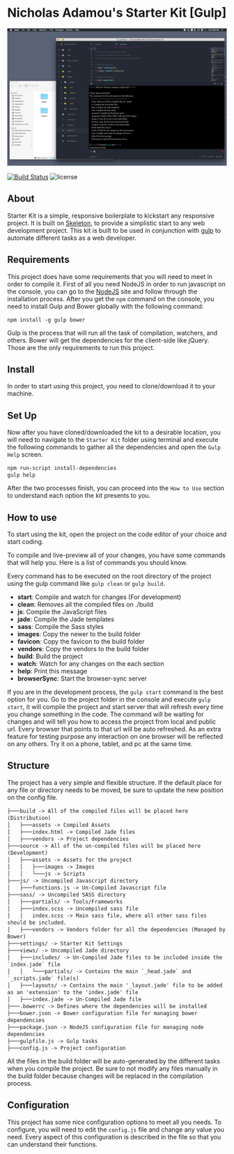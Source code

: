 # Nicholas Adamou's Starter Kit [Gulp]
![Project Preview](thumbnail.png)

[![Build Status](https://travis-ci.org/NicholasAdamou/Gulp-Starter-Kit.svg?branch=master)](https://travis-ci.org/NicholasAdamou/Gulp-Starter-Kit)
![license](https://img.shields.io/apm/l/vim-mode.svg)

## About
Starter Kit is a simple, responsive boilerplate to kickstart any responsive project.
It is built on [Skeleton](https://github.com/dhg/Skeleton), to provide a simplistic start to any web development project. This kit is built to be used in conjunction with [gulp](http://gulpjs.com/) to automate different tasks as a web developer.

## Requirements
This project does have some requirements that you will need to meet in order to compile it. First of all you need NodeJS in order to run javascript on the console, you can go to the [NodeJS](http://nodejs.rg) site and follow through the installation process. After you get the `npm` command on the console, you need to install Gulp and Bower globally with the following command:

```
npm install -g gulp bower
```

Gulp is the process that will run all the task of compilation, watchers, and others. Bower will get the dependencies for the client-side like jQuery. Those are the only requirements to run this project.

## Install
In order to start using this project, you need to clone/download it to your machine.

## Set Up
Now after you have cloned/downloaded the kit to a desirable location, you will need to navigate to the `Starter Kit` folder using terminal and execute the following commands to gather all the dependencies and open the `Gulp Help` screen.

```
npm run-script install-dependencies
gulp help
```
After the two processes finish, you can proceed into the `How to Use` section to understand each option the kit presents to you.

## How to use
To start using the kit, open the project on the code editor of your choice and start coding.

To compile and live-preview all of your changes, you have some commands that will help you. Here is a list of commands you should know.

Every command has to be executed on the root directory of the project using the gulp command like `gulp clean` or `gulp build`.

* **start**: Compile and watch for changes (For development)
* **clean**: Removes all the compiled files on ./build
* **js**: Compile the JavaScript files
* **jade**: Compile the Jade templates
* **sass**: Compile the Sass styles
* **images**: Copy the newer to the build folder
* **favicon**: Copy the favicon to the build folder
* **vendors**: Copy the vendors to the build folder
* **build**: Build the project
* **watch**: Watch for any changes on the each section
* **help**: Print this message
* **browserSync**: Start the browser-sync server

If you are in the development process, the `gulp start` command is the best option for you. Go to the project folder in the console and execute `gulp start`, it will compile the project and start server that will refresh every time you change something in the code. The command will be waiting for changes and will tell you how to access the project from local and public url. Every browser that points to that url will be auto refreshed. As an extra feature for testing purpose any interaction on one browser will be reflected on any others. Try it on a phone, tablet, and pc at the same time.

## Structure
The project has a very simple and flexible structure. If the default place for any file or directory needs to be moved, be sure to update the new position on the config file.

```
├───build -> All of the compiled files will be placed here (Distribution)
│   ├───assets -> Compiled Assets
│   ├───index.html -> Compiled Jade files
│   ├───vendors -> Project dependencies
├───source -> All of the un-compiled files will be placed here (Development)
│   ├───assets -> Assets for the project
│   │   ├───images -> Images
│   │   └───js -> Scripts
├───js/ -> Uncompiled Javascript directory
│   ├───functions.js -> Un-Compiled Javascript file
├───sass/ -> Uncompiled SASS directory
│   ├───partials/ -> Tools/Frameworks
│   ├───index.scss -> Uncompiled sass file
│   │   index.scss -> Main sass file, where all other sass files should be included.
│   ├───vendors -> Vendors folder for all the dependencies (Managed by Bower)
├───settings/ -> Starter Kit Settings
├───views/ -> Uncompiled Jade directory
│   ├───includes/ -> Un-Compiled Jade files to be included inside the `index.jade` file
│   │   └───partials/ -> Contains the main `_head.jade` and `_scripts.jade` file(s)
│   ├───layouts/ -> Contains the main '_layout.jade' file to be added as an 'extension' to the 'index.jade' file
│   ├───index.jade -> Un-Compiled Jade file
├───.bowerrc -> Defines where the dependencies will be installed
├───bower.json -> Bower configuration file for managing bower dependencies
├───package.json -> NodeJS configuration file for managing node dependencies
├───gulpfile.js -> Gulp tasks
├───config.js -> Project configuration
```
All the files in the build folder will be auto-generated by the different tasks when you compile the project. Be sure to not modify any files manually in the build folder because changes will be replaced in the compilation process.

## Configuration
This project has some nice configuration options to meet all you needs. To configure, you will need to edit the `config.js` file and change any value you need. Every aspect of this configuration is described in the file so that you can understand their functions.
